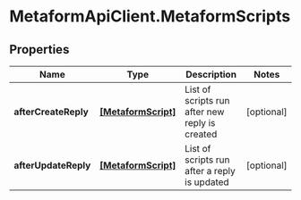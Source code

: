 # MetaformApiClient.MetaformScripts

## Properties
Name | Type | Description | Notes
------------ | ------------- | ------------- | -------------
**afterCreateReply** | [**[MetaformScript]**](MetaformScript.md) | List of scripts run after new reply is created | [optional] 
**afterUpdateReply** | [**[MetaformScript]**](MetaformScript.md) | List of scripts run after a reply is updated | [optional] 


